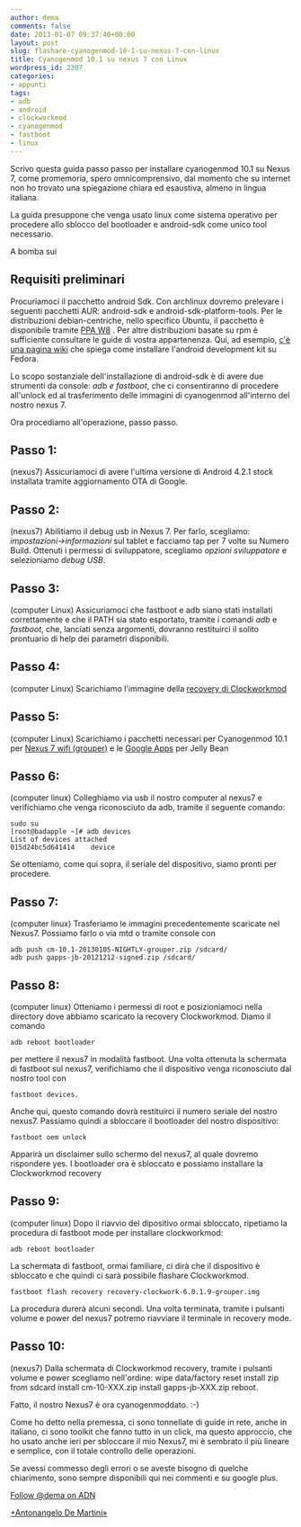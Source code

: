 ```yaml
---
author: dema
comments: false
date: 2013-01-07 09:37:40+00:00
layout: post
slug: flashare-cyanogenmod-10-1-su-nexus-7-con-linux
title: Cyanogenmod 10.1 su nexus 7 con Linux
wordpress_id: 2307
categories:
- appunti
tags:
- adb
- android
- clockworkmod
- cyanogenmod
- fastboot
- linux
---
```


Scrivo questa guida passo passo per installare cyanogenmod 10.1 su Nexus 7, come promemoria, spero omnicomprensivo, dal momento che su internet non ho trovato una spiegazione chiara ed esaustiva, almeno in lingua italiana.

La guida presuppone che venga usato linux come sistema operativo per procedere allo sblocco del bootloader e android-sdk come unico tool necessario.

A bomba sui


## Requisiti preliminari


Procuriamoci il pacchetto android Sdk. Con archlinux dovremo prelevare i seguenti pacchetti AUR: android-sdk e android-sdk-platform-tools. Per le distribuzioni debian-centriche, nello specifico Ubuntu, il pacchetto è disponibile tramite [PPA W8](https://launchpad.net/~nilarimogard/+archive/webupd8/+index?batch=75) . Per altre distribuzioni basate su rpm è sufficiente consultare le guide di vostra appartenenza. Qui, ad esempio, [c'è una pagina wiki](https://fedoraproject.org/wiki/HOWTO_Setup_Android_Development) che spiega come installare l'android development kit su Fedora.

Lo scopo sostanziale dell'installazione di android-sdk è di avere due strumenti da console: _adb e fastboot_, che ci consentiranno di procedere all'unlock ed al trasferimento delle immagini di cyanogenmod all'interno del nostro nexus 7.

Ora procediamo all'operazione, passo passo.


## Passo 1:


(nexus7)
Assicuriamoci di avere l'ultima versione di Android 4.2.1 stock installata tramite aggiornamento OTA di Google.


## Passo 2:


(nexus7)
Abilitiamo il debug usb in Nexus 7. Per farlo, scegliamo: _impostazioni->informazioni_ sul tablet e facciamo tap per 7 volte su Numero Build. Ottenuti i permessi di sviluppatore, scegliamo _opzioni sviluppatore_ e selezioniamo _debug USB_.


## Passo 3:


(computer Linux)
Assicuriamoci che fastboot e adb siano stati installati correttamente e che il PATH sia stato esportato, tramite i comandi _adb_ e _fastboot_, che, lanciati senza argomenti, dovranno restituirci il solito prontuario di help dei parametri disponibili.


## Passo 4:


(computer Linux)
Scarichiamo l'immagine della [recovery di Clockworkmod](http://download2.clockworkmod.com/recoveries/recovery-clockwork-6.0.1.9-grouper.img)


## Passo 5:


(computer Linux)
Scarichiamo i pacchetti necessari per Cyanogenmod 10.1 per [Nexus 7 wifi (grouper)](http://get.cm/?device=grouper) e le [Google Apps](http://goo.im/gapps/latest) per Jelly Bean


## Passo 6:


(computer linux)
Colleghiamo via usb il nostro computer al nexus7 e verifichiamo che venga riconosciuto da adb, tramite il seguente comando:

    
    sudo su
    [root@badapple ~]# adb devices
    List of devices attached 
    015d24bc5d641414	device
    


Se otteniamo, come qui sopra, il seriale del dispositivo, siamo pronti per procedere.


## Passo 7:


(computer linux)
Trasferiamo le immagini precedentemente scaricate nel Nexus7. Possiamo farlo o via mtd o tramite console con

    
    adb push cm-10.1-20130105-NIGHTLY-grouper.zip /sdcard/
    adb push gapps-jb-20121212-signed.zip /sdcard/
    




## Passo 8:


(computer linux)
Otteniamo i permessi di root e posizioniamoci nella directory dove abbiamo scaricato la recovery Clockworkmod. Diamo il comando

    
     
    adb reboot bootloader
    


per mettere il nexus7 in modalità fastboot. Una volta ottenuta la schermata di fastboot sul nexus7, verifichiamo che il dispositivo venga riconosciuto dal nostro tool con

    
    fastboot devices.
    


Anche qui, questo comando dovrà restituirci il numero seriale del nostro nexus7.
Passiamo quindi a sbloccare il bootloader del nostro dispositivo:

    
    fastboot oem unlock
    


Apparirà un disclaimer sullo schermo del nexus7, al quale dovremo rispondere yes. I bootloader ora è sbloccato e possiamo installare la Clockworkmod recovery


## Passo 9:


(computer linux)
Dopo il riavvio del dipositivo ormai sbloccato, ripetiamo la procedura di fastboot mode per installare clockworkmod:

    
    adb reboot bootloader
    


La schermata di fastboot, ormai familiare, ci dirà che il dispositivo è sbloccato e che quindi ci sarà possibile flashare Clockworkmod.

    
    fastboot flash recovery recovery-clockwork-6.0.1.9-grouper.img
    


La procedura durerà alcuni secondi. Una volta terminata, tramite i pulsanti volume e power del nexus7 potremo riavviare il terminale in recovery mode.


## Passo 10:


(nexus7)
Dalla schermata di Clockworkmod recovery, tramite i pulsanti volume e power scegliamo nell'ordine:
wipe data/factory reset
install zip from sdcard
install cm-10-XXX.zip
install gapps-jb-XXX.zip
reboot.

Fatto, il nostro Nexus7 è ora cyanogenmoddato. :-)

Come ho detto nella premessa, ci sono tonnellate di guide in rete, anche in italiano, ci sono toolkit che fanno tutto in un click, ma questo approccio, che ho usato anche ieri per sbloccare il mio Nexus7, mi è sembrato il più lineare e semplice, con il totale controllo delle operazioni.

Se avessi commesso degli errori o se aveste bisogno di quelche chiarimento, sono sempre disponibili qui nei commenti e su google plus.

[Follow @dema on ADN](https://alpha.app.net/dema)

[+Antonangelo De Martini»](https://plus.google.com/106700489171066016161/about?rel=author)
